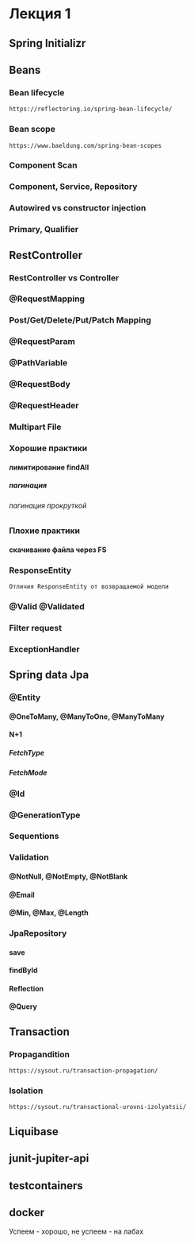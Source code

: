 # Лекция 1
## Spring Initializr
## Beans
### Bean lifecycle
    https://reflectoring.io/spring-bean-lifecycle/
### Bean scope
    https://www.baeldung.com/spring-bean-scopes
### Component Scan
### Component, Service, Repository
### Autowired vs constructor injection
### Primary, Qualifier
## RestController
### RestController vs Controller
### @RequestMapping
### Post/Get/Delete/Put/Patch Mapping
### @RequestParam
### @PathVariable
### @RequestBody
### @RequestHeader
### Multipart File
### Хорошие практики
#### лимитирование findAll
##### пагинация
###### пагинация прокруткой
### Плохие практики
#### скачивание файла через FS
### ResponseEntity
    Отличия ResponseEntity от возвращаемой модели
### @Valid @Validated
### Filter request
### ExceptionHandler

## Spring data Jpa
### @Entity
#### @OneToMany, @ManyToOne, @ManyToMany
#### N+1
##### FetchType
##### FetchMode
### @Id
### @GenerationType
### Sequentions
### Validation
#### @NotNull, @NotEmpty, @NotBlank 
#### @Email
#### @Min, @Max, @Length
### JpaRepository
#### save
#### findById
#### Reflection
#### @Query

## Transaction
### Propagandition
    https://sysout.ru/transaction-propagation/
### Isolation
    https://sysout.ru/transactional-urovni-izolyatsii/

## Liquibase
## junit-jupiter-api
## testcontainers
## docker
Успеем - хорошо, не успеем - на лабах
